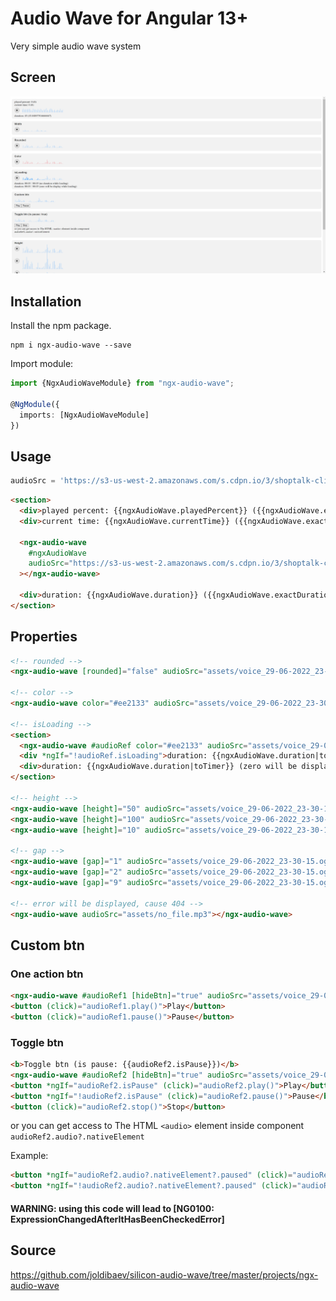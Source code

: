 # Audio Wave for Angular 13+

Very simple audio wave system

## Screen
![alt text](https://github.com/joldibaev/silicon-audio-wave/raw/master/src/assets/demo2.png)

## Installation

Install the npm package.

	npm i ngx-audio-wave --save

Import module:

```ts
import {NgxAudioWaveModule} from "ngx-audio-wave";

@NgModule({
  imports: [NgxAudioWaveModule]
})
```

## Usage

```ts
audioSrc = 'https://s3-us-west-2.amazonaws.com/s.cdpn.io/3/shoptalk-clip.mp3';
```

```html
<section>
  <div>played percent: {{ngxAudioWave.playedPercent}} ({{ngxAudioWave.exactPlayedPercent}})</div>
  <div>current time: {{ngxAudioWave.currentTime}} ({{ngxAudioWave.exactCurrentTime}})</div>

  <ngx-audio-wave
    #ngxAudioWave
    audioSrc="https://s3-us-west-2.amazonaws.com/s.cdpn.io/3/shoptalk-clip.mp3"
  ></ngx-audio-wave>

  <div>duration: {{ngxAudioWave.duration}} ({{ngxAudioWave.exactDuration}})</div>
</section>
```

## Properties

```html
<!-- rounded -->
<ngx-audio-wave [rounded]="false" audioSrc="assets/voice_29-06-2022_23-30-15.ogg"></ngx-audio-wave>

<!-- color -->
<ngx-audio-wave color="#ee2133" audioSrc="assets/voice_29-06-2022_23-30-15.ogg"></ngx-audio-wave>

<!-- isLoading -->
<section>
  <ngx-audio-wave #audioRef color="#ee2133" audioSrc="assets/voice_29-06-2022_23-30-15.ogg"></ngx-audio-wave>
  <div *ngIf="!audioRef.isLoading">duration: {{ngxAudioWave.duration|toTimer}} (no duration while loading)</div>
  <div>duration: {{ngxAudioWave.duration|toTimer}} (zero will be display while loading)</div>
</section>

<!-- height -->
<ngx-audio-wave [height]="50" audioSrc="assets/voice_29-06-2022_23-30-15.ogg"></ngx-audio-wave>
<ngx-audio-wave [height]="100" audioSrc="assets/voice_29-06-2022_23-30-15.ogg"></ngx-audio-wave>
<ngx-audio-wave [height]="10" audioSrc="assets/voice_29-06-2022_23-30-15.ogg"></ngx-audio-wave>

<!-- gap -->
<ngx-audio-wave [gap]="1" audioSrc="assets/voice_29-06-2022_23-30-15.ogg"></ngx-audio-wave>
<ngx-audio-wave [gap]="2" audioSrc="assets/voice_29-06-2022_23-30-15.ogg"></ngx-audio-wave>
<ngx-audio-wave [gap]="9" audioSrc="assets/voice_29-06-2022_23-30-15.ogg"></ngx-audio-wave>

<!-- error will be displayed, cause 404 -->
<ngx-audio-wave audioSrc="assets/no_file.mp3"></ngx-audio-wave>
```

## Custom btn

### One action btn

```html
<ngx-audio-wave #audioRef1 [hideBtn]="true" audioSrc="assets/voice_29-06-2022_23-30-15.ogg"></ngx-audio-wave>
<button (click)="audioRef1.play()">Play</button>
<button (click)="audioRef1.pause()">Pause</button>
```

### Toggle btn
```html
<b>Toggle btn (is pause: {{audioRef2.isPause}})</b>
<ngx-audio-wave #audioRef2 [hideBtn]="true" audioSrc="assets/voice_29-06-2022_23-30-15.ogg"></ngx-audio-wave>
<button *ngIf="audioRef2.isPause" (click)="audioRef2.play()">Play</button>
<button *ngIf="!audioRef2.isPause" (click)="audioRef2.pause()">Pause</button>
<button (click)="audioRef2.stop()">Stop</button>
```

or you can get access to The HTML ```<audio>``` element inside component
```audioRef2.audio?.nativeElement```

Example:
```html
<button *ngIf="audioRef2.audio?.nativeElement?.paused" (click)="audioRef2.play()">Play</button>
<button *ngIf="!audioRef2.audio?.nativeElement?.paused" (click)="audioRef2.pause()">Pause</button>
```
#### WARNING: using this code will lead to [NG0100: ExpressionChangedAfterItHasBeenCheckedError]


## Source

https://github.com/joldibaev/silicon-audio-wave/tree/master/projects/ngx-audio-wave
